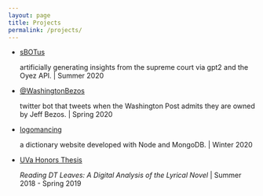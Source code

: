 ```yaml
---
layout: page
title: Projects
permalink: /projects/
---
```


<ul class="listing">
<li class="listing-item">
    <a href="/projects/sbotus" title="sbotus">sBOTus</a>
    <p> artificially generating insights from the supreme court via gpt2 and the Oyez API. | Summer 2020</p>
</li>
<li class="listing-item">
    <a href="/projects/wapo" title="logomancing">@WashingtonBezos</a> 
	<p>twitter bot that tweets when the Washington Post admits they are owned by Jeff Bezos. | Spring 2020</p>
</li>
<li class="listing-item">
    <a href="/projects/logomancing" title="logomancing">logomancing</a>
    <p> a dictionary website developed with Node and MongoDB. | Winter 2020</p>
</li>
<li class="listing-item">
    <a href="/projects/dtleaves" title="dtleaves">UVa Honors Thesis</a>
    <p><i>Reading DT Leaves: A Digital Analysis of the Lyrical Novel</i> | Summer 2018 - Spring 2019</p>
</li>
</ul>
